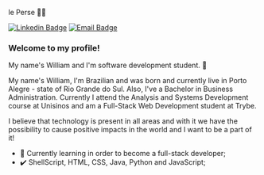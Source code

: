 le Perse :man_technologist:

[![Linkedin Badge](https://img.shields.io/badge/-LinkedIn-blue?style=flat-square&logo=Linkedin&logoColor=white&link=https://www.linkedin.com/in/williamjog/)](https://www.linkedin.com/in/williamjog/)
[![Email Badge](https://img.shields.io/badge/-Gmail-c14438?style=flat-square&logo=Gmail&logoColor=white&link=mailto:williamjog@hotmail.com)](mailto:williamjog@hotmail.com)


### Welcome to my profile!

My name's William and I'm software development student. :school: 

My name's William, I'm Brazilian and was born and currently live in Porto Alegre - state of Rio Grande do Sul. Also, I've a Bachelor in Business Administration. Currently I attend the Analysis and Systems Development course at Unisinos and am a Full-Stack Web Development student at Trybe.

I believe that technology is present in all areas and with it we have the possibility to cause positive impacts in the world and I want to be a part of it!


 - :blue_book: Currently learning in order to become a full-stack developer;
 - :heavy_check_mark: ShellScript, HTML, CSS, Java, Python and JavaScript;
